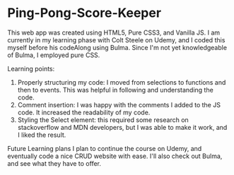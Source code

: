# Ping-Pong-Score-Keeper

This web app was created using HTML5, Pure CSS3, and Vanilla JS.
I am currently in my learning phase with Colt Steele on Udemy, and I coded this myself before his codeAlong using Bulma. Since I'm not yet knowledgeable of Bulma, I employed pure CSS.

Learning points: 
1. Properly structuring my code: I moved from selections to functions and then to events. This was helpful in following and understanding the code.
2. Comment insertion: I was happy with the comments I added to the JS code. It increased the readability of my code.
3. Styling the Select element: this required some research on stackoverflow and MDN developers, but I was able to make it work, and I liked the result.

Future Learning plans
I plan to continue the course on Udemy, and eventually code a nice CRUD website with ease.
I'll also check out Bulma, and see what they have to offer.
